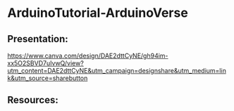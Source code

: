 # ArduinoTutorial-ArduinoVerse

## Presentation:
https://www.canva.com/design/DAE2dttCyNE/gh94im-xx5O2SBVD7uIvwQ/view?utm_content=DAE2dttCyNE&utm_campaign=designshare&utm_medium=link&utm_source=sharebutton

## Resources:
